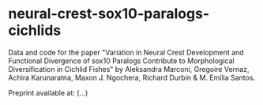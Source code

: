# neural-crest-sox10-paralogs-cichlids
Data and code for the paper "Variation in Neural Crest Development and Functional Divergence of sox10 Paralogs Contribute to Morphological Diversification in Cichlid Fishes" by Aleksandra Marconi, Gregoire Vernaz, Achira Karunaratna, Maxon J. Ngochera, Richard Durbin & M. Emília Santos.

Preprint available at: (...)

